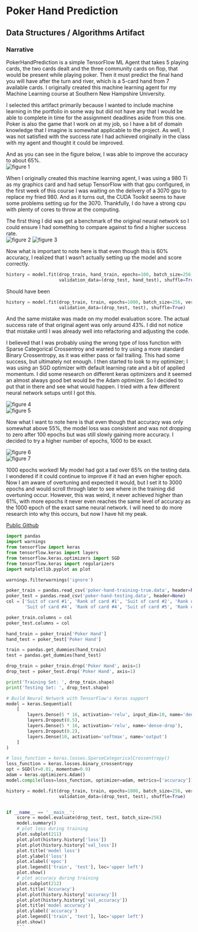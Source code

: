 # Poker Hand Prediction
## Data Structures / Algorithms Artifact

### Narrative
PokerHandPrediction is a simple TensorFlow ML Agent that takes 5 playing cards, the two cards dealt and the three community cards on flop, that would be present while playing poker. Then it must predict the final hand you will have after the turn and river, which is a 5-card hand from 7 available cards. I originally created this machine learning agent for my Machine Learning course at Southern New Hampshire University.  

I selected this artifact primarily because I wanted to include machine learning in the portfolio in some way but did not have any that I would be able to complete in time for the assignment deadlines aside from this one. Poker is also the game that I work on at my job, so I have a bit of domain knowledge that I imagine is somewhat applicable to the project. As well, I was not satisfied with the success rate I had achieved originally in the class with my agent and thought it could be improved.  

And as you can see in the figure below, I was able to improve the accuracy to about 65%.  
![figure 1](https://skytech6.github.io/SNHU-ePortfolio/images/finalresults/model_acc.png)

When I originally created this machine learning agent, I was using a 980 Ti as my graphics card and had setup TensorFlow with that gpu configured, in the first week of this course I was waiting on the delivery of a 3070 gpu to replace my fried 980. And as it turns out, the CUDA Toolkit seems to have some problems setting up for the 3070. Thankfully, I do have a strong cpu with plenty of cores to throw at the computing.   

The first thing I did was get a benchmark of the original neural network so I could ensure I had something to compare against to find a higher success rate.  
![figure 2](https://skytech6.github.io/SNHU-ePortfolio/images/original/model_acc.png)
![figure 3](https://skytech6.github.io/SNHU-ePortfolio/images/original/model_loss.png)  

Now what is important to note here is that even though this is 60% accuracy, I realized that I wasn’t actually setting up the model and score correctly.  

```python
history = model.fit(drop_train, hand_train, epochs=100, batch_size=256, verbose=1,
                    validation_data=(drop_test, hand_test), shuffle=True)
```

Should have been

```python
history = model.fit(drop_train, train, epochs=1000, batch_size=256, verbose=1,
                    validation_data=(drop_test, test), shuffle=True)
```

And the same mistake was made on my model evaluation score. The actual success rate of that original agent was only around 43%. I did not notice that mistake until I was already well into refactoring and adjusting the code.  

I believed that I was probably using the wrong type of loss function with Sparse Categorical Crossentroy and wanted to try using a more standard Binary Crossentropy, as it was either pass or fail trailing. This had some success, but ultimately not enough. I then started to look to my optimizer; I was using an SGD optimizer with default learning rate and a bit of applied momentum. I did some research on different keras optimizers and it seemed an almost always good bet would be the Adam optimizer. So I decided to put that in there and see what would happen. I tried with a few different neural network setups until I got this.  

![figure 4](https://skytech6.github.io/SNHU-ePortfolio/images/adam/model_acc.png)  
![figure 5](https://skytech6.github.io/SNHU-ePortfolio/images/adam/model_loss.png)  

Now what I want to note here is that even though that accuracy was only somewhat above 55%, the model loss was consistent and was not dropping to zero after 100 epochs but was still slowly gaining more accuracy. I decided to try a higher number of epochs, 1000 to be exact.  

![figure 6](https://skytech6.github.io/SNHU-ePortfolio/images/finalresults/model_acc.png)  
![figure 7](https://skytech6.github.io/SNHU-ePortfolio/images/finalresults/model_loss.png)

1000 epochs worked! My model had got a tad over 65% on the testing data. I wondered if it could continue to improve if it had an even higher epoch. Now I am aware of overtuning and expected it would, but I set it to 3000 epochs and would scroll through later to see where in the training did overtuning occur. However, this was weird, it never achieved higher than 61%, with more epochs it never even reaches the same level of accuracy as the 1000 epoch of the exact same neural network. I will need to do more research into why this occurs, but now I have hit my peak. 

[Public Github](https://github.com/SkyTech6/PokerHandPrediction)

```python
import pandas
import warnings
from tensorflow import keras
from tensorflow.keras import layers
from tensorflow.keras.optimizers import SGD
from tensorflow.keras import regularizers
import matplotlib.pyplot as plot

warnings.filterwarnings('ignore')

poker_train = pandas.read_csv('poker-hand-training-true.data', header=None)
poker_test = pandas.read_csv('poker-hand-testing.data', header=None)
col = ['Suit of card #1', 'Rank of card #1', 'Suit of card #2', 'Rank of card #2', 'Suit of card #3', 'Rank of card #3',
       'Suit of card #4', 'Rank of card #4', 'Suit of card #5', 'Rank of card 5', 'Poker Hand']

poker_train.columns = col
poker_test.columns = col

hand_train = poker_train['Poker Hand']
hand_test = poker_test['Poker Hand']

train = pandas.get_dummies(hand_train)
test = pandas.get_dummies(hand_test)

drop_train = poker_train.drop('Poker Hand', axis=1)
drop_test = poker_test.drop('Poker Hand', axis=1)

print('Training Set: ', drop_train.shape)
print('Testing Set: ', drop_test.shape)

# Build Neural Network with TensorFlow's Keras support
model = keras.Sequential(
    [
        layers.Dense(5 * 16, activation='relu', input_dim=10, name='dense'),
        layers.Dropout(0.5),
        layers.Dense(5 * 16, activation='relu', name='dense-drop'),
        layers.Dropout(0.2),
        layers.Dense(10, activation='softmax', name='output')
    ]
)

# loss_function = keras.losses.SparseCategoricalCrossentropy()
loss_function = keras.losses.binary_crossentropy
opt = SGD(lr=0.01, momentum=0.9)
adam = keras.optimizers.Adam()
model.compile(loss=loss_function, optimizer=adam, metrics=['accuracy'])

history = model.fit(drop_train, train, epochs=1000, batch_size=256, verbose=1,
                    validation_data=(drop_test, test), shuffle=True)


if __name__ == '__main__':
    score = model.evaluate(drop_test, test, batch_size=256)
    model.summary()
    # plot loss during training
    plot.subplot(211)
    plot.plot(history.history['loss'])
    plot.plot(history.history['val_loss'])
    plot.title('model loss')
    plot.ylabel('loss')
    plot.xlabel('epoc')
    plot.legend(['train', 'test'], loc='upper left')
    plot.show()
    # plot accuracy during training
    plot.subplot(212)
    plot.title('Accuracy')
    plot.plot(history.history['accuracy'])
    plot.plot(history.history['val_accuracy'])
    plot.title('model accuracy')
    plot.ylabel('accuracy')
    plot.legend(['train', 'test'], loc='upper left')
    plot.show()
    ```